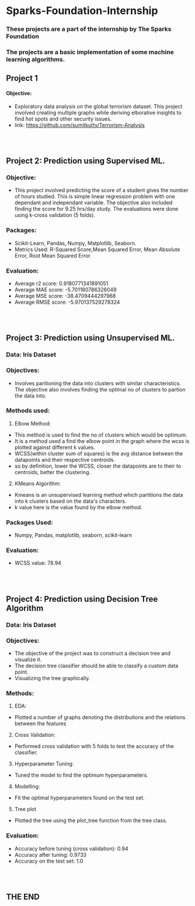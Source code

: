 # Sparks-Foundation-Internship
### These projects are a part of the internship by The Sparks Foundation
### The projects are a basic implementation of some machine learning algorithms.


## Project 1
#### Objective:
* Exploratory data analysis on the global terrorism dataset. This project involved creating multiple graphs while deriving elborative insights to find hot spots and other security issues. 
* link: https://github.com/sumitkutty/Terrorism-Analysis
<br/> 
<br/>

## Project 2: Prediction using Supervised ML. 
### Objective:
* This project involved predicting the score of a student gives the number of hours studied. This is simple linear regression problem with one dependant and independant variable. The objective also included finding the score for 9.25 hrs/day study. The evaluations were done using k-cross validation (5 folds).

### Packages:
* Scikit-Learn, Pandas, Numpy, Matplotlib, Seaborn.
* Metrics Used: R-Squared Score,Mean Squared Error, Mean Absolute Error, Root Mean Squared Error. <br/>

### Evaluation:
* Average r2 score:  0.9180771341891051<br/>
* Average MAE score:  -5.701180786326049<br/>
* Average MSE score:  -38.4709444297968<br/>
* Average RMSE score:  -5.970137529278324<br/>
<br/>
<br/>

## Project 3: Prediction using Unsupervised ML.

### Data: Iris Dataset

### Objectives:
* Involves paritioning the data into clusters with similar characteristics. The objective also involves finding the optimal no of clusters to partion the data into.

### Methods used:
1. Elbow Method:
* This method is used to find the no of clusters which would be optimum.
* It is a method used a find the elbow point in the graph where the wcss is plotted against different k values.
* WCSS(within cluster sum of squares) is the avg distance between the datapoints and their respective centroids.
* so by definition, lower the WCSS, closer the datapoints are to their to centroids, better the clustering.

2. KMeans Algorithm:
* Kmeans is an unsupervised learning method which partitions the data into k clusters based on the data's characters.
* k value here is the value found by the elbow method. 

### Packages Used:
* Numpy, Pandas, matplotlib, seaborn, scikit-learn

### Evaluation:
* WCSS value: 78.94

<br/>
<br/>

## Project 4: Prediction using Decision Tree Algorithm

### Data: Iris Dataset

### Objectives: 
* The objective of the project was to construct a decision tree and visualize it.
* The decision tree classifier should be able to classify a custom data point.
* Visualizing the tree graphically.

### Methods:
1. EDA:
* Plotted a number of graphs denoting the distributions and the relations between the features

2. Cross Validation:
* Performed cross validation with 5 folds to test the accuracy of the classifier.

3. Hyperparameter Tuning:
* Tuned the model to find the optimum hyperparameters.

4. Modelling:
* Fit the optimal hyperparameters found on the test set.

5. Tree plot
* Plotted the tree using the plot_tree function from the tree class.

### Evaluation:
* Accuracy before tuning (cross validation): 0.94
* Accuracy after tuning: 0.9733
* Accuracy on the test set: 1.0
<br/>
<br/>

## THE END






